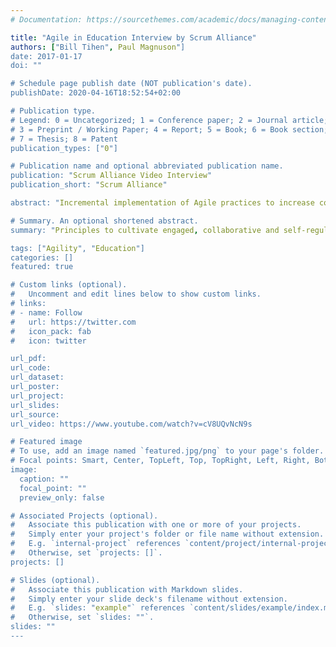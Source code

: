 ```yaml
---
# Documentation: https://sourcethemes.com/academic/docs/managing-content/

title: "Agile in Education Interview by Scrum Alliance"
authors: ["Bill Tihen", Paul Magnuson"]
date: 2017-01-17
doi: ""

# Schedule page publish date (NOT publication's date).
publishDate: 2020-04-16T18:52:54+02:00

# Publication type.
# Legend: 0 = Uncategorized; 1 = Conference paper; 2 = Journal article;
# 3 = Preprint / Working Paper; 4 = Report; 5 = Book; 6 = Book section;
# 7 = Thesis; 8 = Patent
publication_types: ["0"]

# Publication name and optional abbreviated publication name.
publication: "Scrum Alliance Video Interview"
publication_short: "Scrum Alliance"

abstract: "Incremental implementation of Agile practices to increase collaboration and excitement within the students around their education. They have experienced inspiring breakthroughs with both the students and the teachers."

# Summary. An optional shortened abstract.
summary: "Principles to cultivate engaged, collaborative and self-regulated students"

tags: ["Agility", "Education"]
categories: []
featured: true

# Custom links (optional).
#   Uncomment and edit lines below to show custom links.
# links:
# - name: Follow
#   url: https://twitter.com
#   icon_pack: fab
#   icon: twitter

url_pdf:
url_code:
url_dataset:
url_poster:
url_project:
url_slides:
url_source:
url_video: https://www.youtube.com/watch?v=cV8UQvNcN9s

# Featured image
# To use, add an image named `featured.jpg/png` to your page's folder. 
# Focal points: Smart, Center, TopLeft, Top, TopRight, Left, Right, BottomLeft, Bottom, BottomRight.
image:
  caption: ""
  focal_point: ""
  preview_only: false

# Associated Projects (optional).
#   Associate this publication with one or more of your projects.
#   Simply enter your project's folder or file name without extension.
#   E.g. `internal-project` references `content/project/internal-project/index.md`.
#   Otherwise, set `projects: []`.
projects: []

# Slides (optional).
#   Associate this publication with Markdown slides.
#   Simply enter your slide deck's filename without extension.
#   E.g. `slides: "example"` references `content/slides/example/index.md`.
#   Otherwise, set `slides: ""`.
slides: ""
---
```

